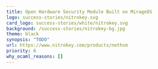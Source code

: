 ```yaml
---
title: Open Hardware Security Module Built on MirageOS
logo: success-stories/nitrokey.svg
card_logo: success-stories/white/nitrokey.svg
background: /success-stories/nitrokey-bg.jpg
theme: black
synopsis: "TODO"
url: https://www.nitrokey.com/products/nethsm
priority: 6
why_ocaml_reasons: []
---
```

